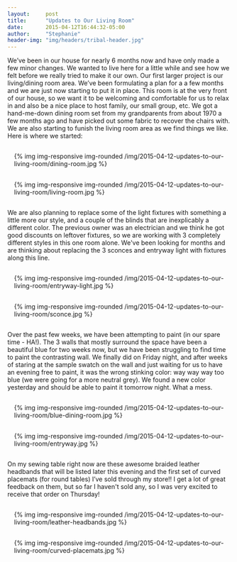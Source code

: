 ```yaml
---
layout:     post
title:      "Updates to Our Living Room"
date:       2015-04-12T16:44:32-05:00
author:     "Stephanie"
header-img: "img/headers/tribal-header.jpg"
---
```


We’ve been in our house for nearly 6 months now and have only made a few minor changes. We wanted to live here for a little while and see how we felt before we really tried to make it our own. Our first larger project is our living/dining room area. We’ve been formulating a plan for a a few months and we are just now starting to put it in place. This room is at the very front of our house, so we want it to be welcoming and comfortable for us to relax in and also be a nice place to host family, our small group, etc. We got a hand-me-down dining room set from my grandparents from about 1970 a few months ago and have picked out some fabric to recover the chairs with. We are also starting to funish the living room area as we find things we like. Here is where we started:

<div class="row">
  <div class="col-sm-6" style="padding: 15px;">{% img img-responsive img-rounded /img/2015-04-12-updates-to-our-living-room/dining-room.jpg %}</div>
  <div class="col-sm-6" style="padding: 15px;">{% img img-responsive img-rounded /img/2015-04-12-updates-to-our-living-room/living-room.jpg %}</div>
</div>

We are also planning to replace some of the light fixtures with something a little more our style, and a couple of the blinds that are inexplicably a different color. The previous owner was an electrician and we think he got good discounts on leftover fixtures, so we are working with 3 completely different styles in this one room alone. We've been looking for months and are thinking about replacing the 3 sconces and entryway light with fixtures along this line. 

<div class="row">
  <div class="col-sm-6" style="padding: 15px;">{% img img-responsive img-rounded /img/2015-04-12-updates-to-our-living-room/entryway-light.jpg %}</div>
  <div class="col-sm-6" style="padding: 15px;">{% img img-responsive img-rounded /img/2015-04-12-updates-to-our-living-room/sconce.jpg %}</div>
</div>

Over the past few weeks, we have been attempting to paint (in our spare time - HA!). The 3 walls that mostly surround the space have been a beautiful blue for two weeks now, but we have been struggling to find time to paint the contrasting wall. We finally did on Friday night, and after weeks of staring at the sample swatch on the wall and just waiting for us to have an evening free to paint, it was the wrong stinking color: way way way too blue (we were going for a more neutral grey). We found a new color yesterday and should be able to paint it tomorrow night. What a mess.

<div class="row">
  <div class="col-sm-6" style="padding: 15px;">{% img img-responsive img-rounded /img/2015-04-12-updates-to-our-living-room/blue-dining-room.jpg %}</div>
  <div class="col-sm-6" style="padding: 15px;">{% img img-responsive img-rounded /img/2015-04-12-updates-to-our-living-room/entryway.jpg %}</div>
</div>

On my sewing table right now are these awesome braided leather headbands that will be listed later this evening and the first set of curved placemats (for round tables) I’ve sold through my store!! I get a lot of great feedback on them, but so far I haven't sold any, so I was very excited to receive that order on Thursday!

<div class="row">
  <div class="col-sm-6" style="padding: 15px;">{% img img-responsive img-rounded /img/2015-04-12-updates-to-our-living-room/leather-headbands.jpg %}</div>
  <div class="col-sm-6" style="padding: 15px;">{% img img-responsive img-rounded /img/2015-04-12-updates-to-our-living-room/curved-placemats.jpg %}</div>
</div>